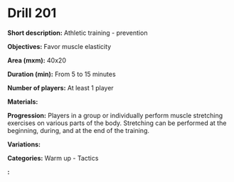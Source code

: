 # Drill 201

**Short description:**
Athletic training - prevention

**Objectives:**
Favor muscle elasticity

**Area (mxm):**
40x20

**Duration (min):**
From 5 to 15 minutes

**Number of players:**
At least 1 player

**Materials:**


**Progression:**
Players in a group or individually perform muscle stretching exercises on various parts of the body. Stretching can be performed at the beginning, during, and at the end of the training.

**Variations:**


**Categories:**
Warm up - Tactics

**:**



